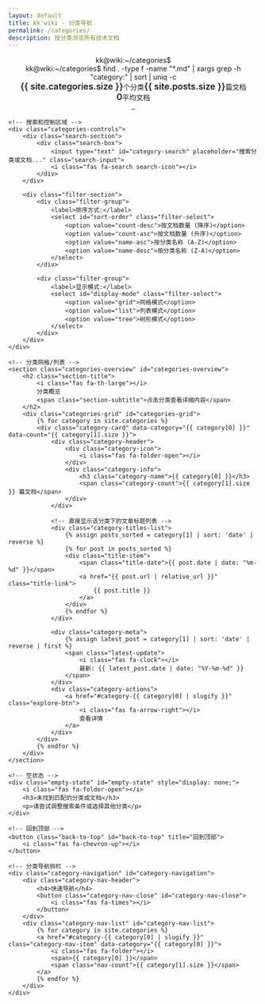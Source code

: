 ```yaml
---
layout: default
title: Kk'wiki - 分类导航
permalink: /categories/
description: 按分类浏览所有技术文档
---
```


<div class="categories-page">
    <!-- 分类页头部 -->
    <header class="categories-header">
        <div class="categories-terminal">
            <div class="terminal-header">
                <div class="terminal-buttons">
                    <span class="btn-close"></span>
                    <span class="btn-minimize"></span>
                    <span class="btn-maximize"></span>
                </div>
                <div class="terminal-title">kk@wiki:~/categories$</div>
            </div>
            <div class="terminal-body">
                <div class="terminal-line">
                    <span class="prompt">kk@wiki:~/categories$</span>
                    <span class="command typed-text">find . -type f -name "*.md" | xargs grep -h "category:" | sort | uniq -c</span>
                </div>
                <div class="categories-stats">
                    <div class="stat-item">
                        <i class="fas fa-folder"></i>
                        <span class="stat-value">{{ site.categories.size }}</span>
                        <span class="stat-label">个分类</span>
                    </div>
                    <div class="stat-item">
                        <i class="fas fa-file-code"></i>
                        <span class="stat-value">{{ site.posts.size }}</span>
                        <span class="stat-label">篇文档</span>
                    </div>
                    <div class="stat-item">
                        <i class="fas fa-chart-pie"></i>
                        <span class="stat-value" id="avg-posts">0</span>
                        <span class="stat-label">平均文档</span>
                    </div>
                </div>
                <div class="cursor-blink">_</div>
            </div>
        </div>
    </header>

    <!-- 搜索和控制区域 -->
    <div class="categories-controls">
        <div class="search-section">
            <div class="search-box">
                <input type="text" id="category-search" placeholder="搜索分类或文档..." class="search-input">
                <i class="fas fa-search search-icon"></i>
            </div>
        </div>

        <div class="filter-section">
            <div class="filter-group">
                <label>排序方式:</label>
                <select id="sort-order" class="filter-select">
                    <option value="count-desc">按文档数量 (降序)</option>
                    <option value="count-asc">按文档数量 (升序)</option>
                    <option value="name-asc">按分类名称 (A-Z)</option>
                    <option value="name-desc">按分类名称 (Z-A)</option>
                </select>
            </div>

            <div class="filter-group">
                <label>显示模式:</label>
                <select id="display-mode" class="filter-select">
                    <option value="grid">网格模式</option>
                    <option value="list">列表模式</option>
                    <option value="tree">树形模式</option>
                </select>
            </div>
        </div>
    </div>

    <!-- 分类网格/列表 -->
    <section class="categories-overview" id="categories-overview">
        <h2 class="section-title">
            <i class="fas fa-th-large"></i>
            分类概览
            <span class="section-subtitle">点击分类查看详细内容</span>
        </h2>
        <div class="categories-grid" id="categories-grid">
            {% for category in site.categories %}
            <div class="category-card" data-category="{{ category[0] }}" data-count="{{ category[1].size }}">
                <div class="category-header">
                    <div class="category-icon">
                        <i class="fas fa-folder-open"></i>
                    </div>
                    <div class="category-info">
                        <h3 class="category-name">{{ category[0] }}</h3>
                        <span class="category-count">{{ category[1].size }} 篇文档</span>
                    </div>
                </div>

                <!-- 直接显示该分类下的文章标题列表 -->
                <div class="category-titles-list">
                    {% assign posts_sorted = category[1] | sort: 'date' | reverse %}
                    {% for post in posts_sorted %}
                    <div class="title-item">
                        <span class="title-date">{{ post.date | date: "%m-%d" }}</span>
                        <a href="{{ post.url | relative_url }}" class="title-link">
                            {{ post.title }}
                        </a>
                    </div>
                    {% endfor %}
                </div>

                <div class="category-meta">
                    {% assign latest_post = category[1] | sort: 'date' | reverse | first %}
                    <span class="latest-update">
                        <i class="fas fa-clock"></i>
                        最新: {{ latest_post.date | date: "%Y-%m-%d" }}
                    </span>
                </div>
                <div class="category-actions">
                    <a href="#category-{{ category[0] | slugify }}" class="explore-btn">
                        <i class="fas fa-arrow-right"></i>
                        查看详情
                    </a>
                </div>
            </div>
            {% endfor %}
        </div>
    </section>

    <!-- 空状态 -->
    <div class="empty-state" id="empty-state" style="display: none;">
        <i class="fas fa-folder-open"></i>
        <h3>未找到匹配的分类或文档</h3>
        <p>请尝试调整搜索条件或选择其他分类</p>
    </div>

    <!-- 回到顶部 -->
    <button class="back-to-top" id="back-to-top" title="回到顶部">
        <i class="fas fa-chevron-up"></i>
    </button>

    <!-- 分类导航侧栏 -->
    <div class="category-navigation" id="category-navigation">
        <div class="category-nav-header">
            <h4>快速导航</h4>
            <button class="category-nav-close" id="category-nav-close">
                <i class="fas fa-times"></i>
            </button>
        </div>
        <div class="category-nav-list" id="category-nav-list">
            {% for category in site.categories %}
            <a href="#category-{{ category[0] | slugify }}" class="category-nav-item" data-category="{{ category[0] }}">
                <i class="fas fa-folder"></i>
                <span>{{ category[0] }}</span>
                <span class="nav-count">{{ category[1].size }}</span>
            </a>
            {% endfor %}
        </div>
    </div>
</div>

<!-- 分类页面样式 -->
<style>
.categories-page {
    max-width: 1200px;
    margin: 0 auto;
    padding: var(--spacing-xl) var(--spacing-lg);
    position: relative;
}

/* 分类页头部 */
.categories-header {
    margin-bottom: var(--spacing-xl);
}

.categories-terminal {
    background: var(--bg-card);
    border-radius: 8px;
    border: 1px solid var(--border-secondary);
    overflow: hidden;
    box-shadow: var(--shadow-md);
}

.categories-stats {
    display: flex;
    gap: var(--spacing-lg);
    margin: var(--spacing-md) 0;
    justify-content: center;
    flex-wrap: wrap;
}

.stat-item {
    display: flex;
    align-items: center;
    gap: var(--spacing-xs);
    color: var(--text-secondary);
    font-family: var(--font-mono);
    font-size: 0.875rem;
}

.stat-value {
    color: var(--accent-green);
    font-weight: 600;
    font-size: 1.1rem;
}

/* 控制区域 */
.categories-controls {
    background: var(--bg-card);
    border: 1px solid var(--border-secondary);
    border-radius: 8px;
    padding: var(--spacing-lg);
    margin-bottom: var(--spacing-xl);
    display: flex;
    gap: var(--spacing-lg);
    flex-wrap: wrap;
    align-items: end;
}

.search-section,
.filter-section {
    flex: 1;
    min-width: 250px;
}

.filter-section {
    display: flex;
    gap: var(--spacing-md);
    flex-wrap: wrap;
}

/* 搜索框样式 */
.search-box {
    position: relative;
    display: flex;
    align-items: center;
}

.search-input {
    width: 100%;
    background: var(--bg-secondary);
    border: 1px solid var(--border-secondary);
    color: var(--text-primary);
    padding: var(--spacing-sm) var(--spacing-md);
    padding-right: 2.5rem;
    border-radius: 6px;
    font-size: 0.9rem;
    transition: var(--transition-fast);
    font-family: var(--font-primary);
}

.search-input:focus {
    outline: none;
    border-color: var(--accent-green);
    box-shadow: 0 0 0 2px rgba(0, 255, 136, 0.2);
}

.search-input::placeholder {
    color: var(--text-muted);
}

.search-icon {
    position: absolute;
    right: var(--spacing-md);
    color: var(--text-muted);
    pointer-events: none;
}

.filter-group {
    display: flex;
    flex-direction: column;
    gap: var(--spacing-xs);
    min-width: 150px;
}

.filter-group label {
    color: var(--text-secondary);
    font-size: 0.875rem;
    font-weight: 500;
}

.filter-select {
    background: var(--bg-secondary);
    border: 1px solid var(--border-secondary);
    color: var(--text-primary);
    padding: var(--spacing-sm);
    border-radius: 4px;
    font-size: 0.875rem;
    transition: var(--transition-fast);
}

.filter-select:focus {
    outline: none;
    border-color: var(--accent-green);
    box-shadow: 0 0 0 2px rgba(0, 255, 136, 0.2);
}

/* 区域标题 */
.section-title {
    display: flex;
    align-items: center;
    gap: var(--spacing-sm);
    font-size: 1.5rem;
    color: var(--text-primary);
    margin-bottom: var(--spacing-lg);
    padding-bottom: var(--spacing-sm);
    border-bottom: 2px solid var(--border-secondary);
}

.section-title i {
    color: var(--accent-blue);
}

.section-subtitle {
    margin-left: auto;
    font-size: 0.875rem;
    color: var(--text-muted);
    font-weight: normal;
}

/* 分类网格 */
.categories-grid {
    display: grid;
    grid-template-columns: repeat(auto-fill, minmax(320px, 1fr));
    gap: var(--spacing-lg);
    margin-bottom: var(--spacing-xl);
}

.category-card {
    background: var(--bg-secondary);
    border: 1px solid var(--border-secondary);
    border-radius: 8px;
    padding: var(--spacing-lg);
    transition: var(--transition-normal);
    position: relative;
    cursor: pointer;
}

.category-card:hover {
    border-color: var(--accent-blue);
    transform: translateY(-4px);
    box-shadow: var(--shadow-lg);
}

.category-header {
    display: flex;
    align-items: flex-start;
    gap: var(--spacing-md);
    margin-bottom: var(--spacing-md);
}

.category-icon {
    flex-shrink: 0;
    width: 50px;
    height: 50px;
    background: linear-gradient(135deg, var(--accent-blue), var(--accent-green));
    border-radius: 8px;
    display: flex;
    align-items: center;
    justify-content: center;
    color: var(--bg-primary);
    font-size: 1.5rem;
}

.category-info h3 {
    color: var(--text-primary);
    margin: 0 0 var(--spacing-xs) 0;
    font-size: 1.2rem;
}

.category-count {
    color: var(--text-secondary);
    font-size: 0.875rem;
    font-family: var(--font-mono);
}

.category-description {
    color: var(--text-secondary);
    font-size: 0.9rem;
    line-height: 1.5;
    margin-bottom: var(--spacing-md);
    min-height: 2.7rem;
}

/* 分类文章标题列表 */
.category-titles-list {
    margin-bottom: var(--spacing-md);
    background: var(--bg-tertiary);
    border-radius: 6px;
    padding: var(--spacing-sm);
    border: 1px solid var(--border-secondary);
}

.title-item {
    display: flex;
    align-items: center;
    gap: var(--spacing-sm);
    padding: var(--spacing-xs) 0;
    border-bottom: 1px solid var(--border-secondary);
    transition: var(--transition-fast);
}

.title-item:last-child {
    border-bottom: none;
}

.title-item:hover {
    background: var(--bg-hover);
    margin: 0 calc(-1 * var(--spacing-xs));
    padding-left: var(--spacing-xs);
    padding-right: var(--spacing-xs);
    border-radius: 4px;
}

.title-date {
    flex-shrink: 0;
    color: var(--text-muted);
    font-size: 0.75rem;
    font-family: var(--font-mono);
    background: var(--bg-secondary);
    padding: 2px 6px;
    border-radius: 3px;
    min-width: 35px;
    text-align: center;
}

.title-link {
    color: var(--text-primary);
    text-decoration: none;
    font-size: 0.875rem;
    line-height: 1.3;
    transition: var(--transition-fast);
    flex: 1;
    overflow: hidden;
    text-overflow: ellipsis;
    white-space: nowrap;
}

.title-link:hover {
    color: var(--accent-blue);
}

.title-more {
    margin-top: var(--spacing-xs);
    padding-top: var(--spacing-xs);
    border-top: 1px solid var(--border-secondary);
}

.view-all-link {
    display: inline-flex;
    align-items: center;
    gap: var(--spacing-xs);
    color: var(--accent-green);
    text-decoration: none;
    font-size: 0.8rem;
    font-weight: 500;
    transition: var(--transition-fast);
}

.view-all-link:hover {
    color: var(--accent-blue);
}

.category-meta {
    display: flex;
    align-items: center;
    gap: var(--spacing-md);
    margin-bottom: var(--spacing-md);
    font-size: 0.8rem;
    color: var(--text-muted);
    flex-wrap: wrap;
}

.latest-update {
    display: flex;
    align-items: center;
    gap: var(--spacing-xs);
}

.category-actions {
    display: flex;
    justify-content: flex-end;
}

.explore-btn {
    display: inline-flex;
    align-items: center;
    gap: var(--spacing-xs);
    background: var(--accent-blue);
    color: var(--bg-primary);
    text-decoration: none;
    padding: var(--spacing-sm) var(--spacing-md);
    border-radius: 6px;
    font-size: 0.875rem;
    font-weight: 500;
    transition: var(--transition-fast);
}

.explore-btn:hover {
    background: var(--accent-green);
    transform: translateX(2px);
}

/* 分类内容区域 */
.category-section {
    margin-bottom: var(--spacing-xl);
    scroll-margin-top: 80px;
}

.category-title {
    display: flex;
    align-items: center;
    gap: var(--spacing-sm);
    font-size: 1.4rem;
    color: var(--text-primary);
    margin-bottom: var(--spacing-lg);
    padding: var(--spacing-md) 0;
    border-bottom: 2px solid var(--border-secondary);
    cursor: pointer;
    user-select: none;
}

.category-title:hover {
    color: var(--accent-blue);
}

.category-name {
    color: var(--accent-blue);
    font-family: var(--font-mono);
    font-weight: 600;
}

.category-count-badge {
    margin-left: auto;
    background: var(--bg-tertiary);
    color: var(--text-muted);
    font-size: 0.8rem;
    padding: var(--spacing-xs) var(--spacing-sm);
    border-radius: 12px;
    font-family: var(--font-mono);
}

    transform: rotate(-90deg);
}

.category-content {
    transition: var(--transition-normal);
    overflow: hidden;
}

.category-content.collapsed {
    max-height: 0;
    margin: 0;
    padding: 0;
}

/* 文章列表 */
.category-posts {
    display: grid;
    gap: var(--spacing-lg);
}

.category-post {
    background: var(--bg-card);
    border: 1px solid var(--border-secondary);
    border-radius: 8px;
    padding: var(--spacing-lg);
    transition: var(--transition-normal);
    position: relative;
}

.category-post:hover {
    border-color: var(--accent-blue);
    transform: translateY(-2px);
    box-shadow: var(--shadow-md);
}

.category-post .post-meta {
    display: flex;
    align-items: center;
    justify-content: space-between;
    margin-bottom: var(--spacing-sm);
    font-size: 0.875rem;
    flex-wrap: wrap;
    gap: var(--spacing-sm);
}

.category-post .post-date {
    color: var(--text-muted);
    font-family: var(--font-mono);
    background: var(--bg-secondary);
    padding: var(--spacing-xs) var(--spacing-sm);
    border-radius: 4px;
}

.post-tags-preview {
    display: flex;
    align-items: center;
    gap: var(--spacing-xs);
    color: var(--text-secondary);
}

.tag-mini {
    background: var(--bg-tertiary);
    color: var(--accent-green);
    font-size: 0.75rem;
    padding: 2px 6px;
    border-radius: 8px;
    font-family: var(--font-mono);
}

.tag-more {
    background: var(--bg-secondary);
    color: var(--text-muted);
    font-size: 0.7rem;
    padding: 2px 4px;
    border-radius: 6px;
    font-family: var(--font-mono);
}

.category-post .post-title {
    margin: var(--spacing-sm) 0;
    font-size: 1.2rem;
    line-height: 1.4;
}

.category-post .post-link {
    color: var(--text-primary);
    text-decoration: none;
    transition: var(--transition-fast);
}

.category-post .post-link:hover {
    color: var(--accent-blue);
}

.category-post .post-excerpt {
    color: var(--text-secondary);
    font-size: 0.9rem;
    line-height: 1.6;
    margin: var(--spacing-md) 0;
}

.post-stats {
    display: flex;
    align-items: center;
    gap: var(--spacing-md);
    margin: var(--spacing-md) 0;
    font-size: 0.8rem;
    color: var(--text-muted);
    flex-wrap: wrap;
}

.reading-time,
.tags-count {
    display: flex;
    align-items: center;
    gap: var(--spacing-xs);
}

.category-post .post-actions {
    margin-top: var(--spacing-md);
    display: flex;
    gap: var(--spacing-md);
    justify-content: flex-end;
    flex-wrap: wrap;
}

.category-post .read-more,
.category-post .view-tags {
    display: inline-flex;
    align-items: center;
    gap: var(--spacing-xs);
    text-decoration: none;
    font-size: 0.875rem;
    font-weight: 500;
    padding: var(--spacing-xs) var(--spacing-sm);
    border-radius: 4px;
    transition: var(--transition-fast);
}

.category-post .read-more {
    color: var(--accent-green);
    background: rgba(0, 255, 136, 0.1);
}

.category-post .read-more:hover {
    background: rgba(0, 255, 136, 0.2);
    transform: translateX(2px);
}

.category-post .view-tags {
    color: var(--accent-blue);
    background: rgba(0, 212, 255, 0.1);
}

.category-post .view-tags:hover {
    background: rgba(0, 212, 255, 0.2);
}

/* 列表模式 */
.categories-grid.list-mode {
    grid-template-columns: 1fr;
}

.categories-grid.list-mode .category-card {
    display: flex;
    align-items: flex-start;
    padding: var(--spacing-md);
    gap: var(--spacing-md);
}

.categories-grid.list-mode .category-header {
    margin-bottom: 0;
    flex-shrink: 0;
    min-width: 200px;
}

.categories-grid.list-mode .category-titles-list {
    flex: 1;
    margin-bottom: 0;
}

.categories-grid.list-mode .category-meta,
.categories-grid.list-mode .category-actions {
    flex-shrink: 0;
    margin-bottom: 0;
}

/* 树形模式 */
.categories-grid.tree-mode {
    display: block;
}

.categories-grid.tree-mode .category-card {
    margin-bottom: var(--spacing-md);
    border-left: 4px solid var(--accent-blue);
    padding-left: var(--spacing-lg);
}

.categories-grid.tree-mode .title-item {
    padding-left: var(--spacing-md);
    position: relative;
}

.categories-grid.tree-mode .title-item::before {
    content: "├─";
    position: absolute;
    left: 0;
    color: var(--text-muted);
    font-family: var(--font-mono);
}

.categories-grid.tree-mode .title-item:last-child::before {
    content: "└─";
}

/* 空状态 */
.empty-state {
    text-align: center;
    padding: var(--spacing-xl);
    color: var(--text-muted);
}

.empty-state i {
    font-size: 3rem;
    margin-bottom: var(--spacing-md);
    color: var(--text-secondary);
}

.empty-state h3 {
    color: var(--text-secondary);
    margin-bottom: var(--spacing-sm);
}

/* 回到顶部按钮 */
.back-to-top {
    position: fixed;
    bottom: 2rem;
    right: 2rem;
    background: var(--accent-blue);
    color: var(--bg-primary);
    border: none;
    width: 50px;
    height: 50px;
    border-radius: 50%;
    cursor: pointer;
    opacity: 0;
    transform: translateY(20px);
    transition: var(--transition-normal);
    z-index: 1000;
    box-shadow: var(--shadow-lg);
}

.back-to-top.visible {
    opacity: 1;
    transform: translateY(0);
}

.back-to-top:hover {
    background: var(--accent-green);
    transform: translateY(-2px);
}

/* 分类导航侧栏 */
.category-navigation {
    position: fixed;
    top: 50%;
    right: -300px;
    transform: translateY(-50%);
    width: 280px;
    max-height: 60vh;
    background: var(--bg-card);
    border: 1px solid var(--border-secondary);
    border-radius: 8px;
    box-shadow: var(--shadow-lg);
    z-index: 1001;
    transition: right var(--transition-normal);
    overflow: hidden;
}

.category-navigation.show {
    right: 1rem;
}

.category-nav-header {
    display: flex;
    align-items: center;
    justify-content: space-between;
    padding: var(--spacing-md);
    background: var(--bg-secondary);
    border-bottom: 1px solid var(--border-secondary);
}

.category-nav-header h4 {
    color: var(--text-primary);
    margin: 0;
}

.category-nav-close {
    background: none;
    border: none;
    color: var(--text-secondary);
    cursor: pointer;
    padding: var(--spacing-xs);
    border-radius: 4px;
    transition: var(--transition-fast);
}

.category-nav-close:hover {
    color: var(--accent-red);
    background: var(--bg-hover);
}

.category-nav-list {
    padding: var(--spacing-sm);
    max-height: calc(60vh - 60px);
    overflow-y: auto;
}

.category-nav-item {
    display: flex;
    align-items: center;
    gap: var(--spacing-sm);
    color: var(--text-secondary);
    text-decoration: none;
    padding: var(--spacing-xs) var(--spacing-sm);
    border-radius: 4px;
    margin-bottom: 2px;
    font-size: 0.875rem;
    transition: var(--transition-fast);
}

.category-nav-item:hover {
    color: var(--accent-blue);
    background: var(--bg-hover);
}

.category-nav-item.active {
    color: var(--accent-blue);
    background: rgba(0, 212, 255, 0.1);
}

.nav-count {
    margin-left: auto;
    background: var(--bg-tertiary);
    color: var(--text-muted);
    font-size: 0.75rem;
    padding: 2px 6px;
    border-radius: 8px;
    font-family: var(--font-mono);
}

/* 亮色主题适配 */
html.light .categories-terminal {
    background: var(--bg-card);
    border: 1px solid var(--border-primary);
}

html.light .categories-controls {
    background: var(--bg-card);
    border: 1px solid var(--border-primary);
}

html.light .category-card {
    background: var(--bg-card);
    border: 1px solid var(--border-primary);
    box-shadow: var(--shadow-sm);
}

html.light .category-card:hover {
    box-shadow: var(--shadow-md);
}

html.light .category-post {
    background: var(--bg-card);
    border: 1px solid var(--border-primary);
    box-shadow: var(--shadow-sm);
}

html.light .category-post:hover {
    box-shadow: var(--shadow-md);
}

html.light .search-input,
html.light .filter-select {
    background: var(--bg-primary);
    border: 1px solid var(--border-primary);
}

html.light .category-navigation {
    background: var(--bg-card);
    border: 1px solid var(--border-primary);
}

/* 亮色主题下的文章标题列表 */
html.light .category-titles-list {
    background: var(--bg-secondary);
    border: 1px solid var(--border-primary);
}

html.light .title-item {
    border-bottom: 1px solid var(--border-primary);
}

html.light .title-date {
    background: var(--bg-tertiary);
}

html.light .title-more {
    border-top: 1px solid var(--border-primary);
}

/* 响应式设计 */
@media (max-width: 768px) {
    .categories-page {
        padding: var(--spacing-lg) var(--spacing-md);
    }

    .categories-controls {
        flex-direction: column;
        gap: var(--spacing-md);
    }

    .filter-section {
        flex-direction: column;
        gap: var(--spacing-sm);
    }

    .categories-stats {
        gap: var(--spacing-md);
    }

    .stat-item {
        font-size: 0.8rem;
    }

    .categories-grid {
        grid-template-columns: 1fr;
        gap: var(--spacing-md);
    }

    .category-title {
        font-size: 1.2rem;
        flex-wrap: wrap;
    }

    .category-count-badge {
        margin-left: 0;
        margin-top: var(--spacing-xs);
    }

    .category-post {
        padding: var(--spacing-md);
    }

    .category-post .post-meta {
        flex-direction: column;
        align-items: flex-start;
    }

    .category-post .post-actions {
        flex-direction: column;
        align-items: stretch;
    }

    .category-navigation {
        right: -100%;
        width: calc(100vw - 2rem);
        max-width: 320px;
    }

    .category-navigation.show {
        right: 1rem;
    }

    /* 移动端文章标题列表优化 */
    .categories-grid.list-mode .category-card {
        flex-direction: column;
        gap: var(--spacing-sm);
    }

    .categories-grid.list-mode .category-header {
        min-width: auto;
        width: 100%;
    }

    .title-link {
        white-space: normal;
        overflow: visible;
        text-overflow: initial;
    }

    .categories-grid.tree-mode .title-item {
        padding-left: var(--spacing-sm);
    }
}

@media (max-width: 480px) {
    .back-to-top {
        width: 45px;
        height: 45px;
        bottom: 1rem;
        right: 1rem;
    }

    .section-title {
        font-size: 1.3rem;
        flex-wrap: wrap;
    }

    .section-subtitle {
        margin-left: 0;
        margin-top: var(--spacing-xs);
        width: 100%;
    }

    .category-header {
        flex-direction: column;
        text-align: center;
    }

    .category-icon {
        align-self: center;
    }

    .post-stats {
        flex-direction: column;
        align-items: flex-start;
        gap: var(--spacing-xs);
    }
}
</style>

<!-- 分类页面脚本 -->
<script>
document.addEventListener('DOMContentLoaded', function() {
    initCategoriesPage();
});

function initCategoriesPage() {
    // 初始化搜索功能
    setupCategorySearch();

    // 初始化筛选功能
    setupCategoryFilters();

    // 初始化回到顶部
    setupBackToTop();

    // 初始化显示模式切换
    setupDisplayMode();

    // 初始化分类导航
    setupCategoryNavigation();

    // 计算平均文档数
    calculateAveragePosts();

    // 初始化分类卡片点击
    setupCategoryCards();
}

function setupCategorySearch() {
    const searchInput = document.getElementById('category-search');
    if (!searchInput) return;

    searchInput.addEventListener('input', function() {
        const query = this.value.toLowerCase().trim();
        filterCategoryContent(query);
    });
}

function setupCategoryFilters() {
    const sortOrder = document.getElementById('sort-order');

    if (sortOrder) {
        sortOrder.addEventListener('change', function() {
            sortCategories(this.value);
        });
    }
}

function setupDisplayMode() {
    const displayMode = document.getElementById('display-mode');
    const categoriesGrid = document.getElementById('categories-grid');

    if (!displayMode) return;

    displayMode.addEventListener('change', function() {
        const mode = this.value;

        // 移除所有模式类
        categoriesGrid.classList.remove('list-mode', 'tree-mode');

        // 添加对应模式类
        if (mode === 'list') {
            categoriesGrid.classList.add('list-mode');
        } else if (mode === 'tree') {
            categoriesGrid.classList.add('tree-mode');
        }
    });
}

function filterCategoryContent(query) {
    const categoryCards = document.querySelectorAll('.category-card');
    const emptyState = document.getElementById('empty-state');

    let visibleCount = 0;

    // 筛选分类卡片
    categoryCards.forEach(card => {
        const category = card.getAttribute('data-category').toLowerCase();
        const titleItems = card.querySelectorAll('.title-link');
        let cardVisible = false;

        // 检查分类名称或文章标题是否匹配
        if (!query || category.includes(query)) {
            cardVisible = true;
        } else {
            // 检查该分类下的文章标题
            titleItems.forEach(link => {
                const title = link.textContent.toLowerCase();
                if (title.includes(query)) {
                    cardVisible = true;
                }
            });
        }

        if (cardVisible) {
            card.style.display = 'block';
            visibleCount++;
        } else {
            card.style.display = 'none';
        }
    });

    // 显示空状态
    emptyState.style.display = visibleCount === 0 ? 'block' : 'none';
}

function sortCategories(order) {
    const categoriesGrid = document.getElementById('categories-grid');
    const categoryCards = Array.from(document.querySelectorAll('.category-card'));

    // 排序函数
    const sortFunction = (a, b) => {
        const categoryA = a.getAttribute('data-category');
        const categoryB = b.getAttribute('data-category');
        const countA = parseInt(a.getAttribute('data-count') || '0');
        const countB = parseInt(b.getAttribute('data-count') || '0');

        switch(order) {
            case 'count-desc':
                return countB - countA;
            case 'count-asc':
                return countA - countB;
            case 'name-asc':
                return categoryA.localeCompare(categoryB);
            case 'name-desc':
                return categoryB.localeCompare(categoryA);
            default:
                return 0;
        }
    };

    // 排序并重新插入元素
    categoryCards.sort(sortFunction);
    categoryCards.forEach(card => {
        categoriesGrid.appendChild(card);
    });
}

function setupBackToTop() {
    const backToTopBtn = document.getElementById('back-to-top');
    if (!backToTopBtn) return;

    window.addEventListener('scroll', function() {
        if (window.pageYOffset > 300) {
            backToTopBtn.classList.add('visible');
        } else {
            backToTopBtn.classList.remove('visible');
        }
    });

    backToTopBtn.addEventListener('click', function() {
        window.scrollTo({
            top: 0,
            behavior: 'smooth'
        });
    });
}

function setupCategoryNavigation() {
    // 可以在需要时实现侧栏导航功能
    console.log('Category navigation initialized');
}

function calculateAveragePosts() {
    const avgElement = document.getElementById('avg-posts');
    if (!avgElement) return;

    const categoryCards = document.querySelectorAll('.category-card');

    if (categoryCards.length === 0) {
        avgElement.textContent = '0';
        return;
    }

    let totalPosts = 0;
    categoryCards.forEach(card => {
        const count = parseInt(card.getAttribute('data-count') || '0');
        totalPosts += count;
    });

    const averagePosts = (totalPosts / categoryCards.length).toFixed(1);
    avgElement.textContent = averagePosts;
}

function setupCategoryCards() {
    // 分类卡片现在只显示文章标题，不需要特殊的点击处理
    console.log('Category cards initialized');
}

// 平滑滚动到分类
document.querySelectorAll('a[href^="#category-"]').forEach(link => {
    link.addEventListener('click', function(e) {
        e.preventDefault();
        const targetId = this.getAttribute('href').substring(1);
        const targetElement = document.getElementById(targetId);

        if (targetElement) {
            const offset = targetElement.offsetTop - 80;
            window.scrollTo({
                top: offset,
                behavior: 'smooth'
            });

            // 高亮目标分类
            targetElement.style.animation = 'highlight 2s ease-out';
            setTimeout(() => {
                targetElement.style.animation = '';
            }, 2000);
        }
    });
});

// 添加高亮动画
const style = document.createElement('style');
style.textContent = `
    @keyframes highlight {
        0% { background: transparent; }
        50% { background: rgba(0, 212, 255, 0.1); }
        100% { background: transparent; }
    }
`;
document.head.appendChild(style);
</script>
